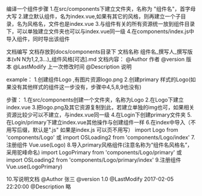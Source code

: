 编译一个组件步骤
1.在src/components下建立文件夹，名称为 "组件名"，首字母大写
2.建立默认组件，名为index.vue,如果有其它的风格，则再建立一个子目录，名为风格名，文件也是index.vue
3.与组件有关的所有资源统一放到组件目录下，可以单独建立文件夹也可以与index.vue同一级
4.在components/index.js中导入组件，同时导出该组件

文档编写
文档存放到docs/components目录下
文档名称  组件名_撰写人_撰写版本(vN N为1,2,3...)_组件风格[可选].md
文档内容：
    @Author 作者
    @version 版本
    @LastModify 上一次修改时间
    @Description 说明

example：
1.创建组件Logo ,有图片资源logo.png
2.创建primary 样式的Logo(如果没有其他样式的组件这一步没有，步骤中4,5,8,9也没有)

步骤：
1.在src/components创建一个文件夹，名称为Logo
2.在Logo下建立index.vue
3.把logo.png及其它资源复制到此，若建立单独的img也可，如果相关资源比较少可以不建立，与index.vue同一级
4.在Login下创建primary文件夹
5.在Login/primary下建立index.vue其他操作与创建组件一样
6.在index中导入（不用写后缀，默认是".js"  如果是index.js 可以页不用写）
    import Logo from 'components/Logo'  或 import OSLoading2 from 'components/Logo/index' 
7.注册组件
    Vue.use(Logo)
8.导入primary风格组件(注意名称为“组件名风格名”，采用驼峰命名)
    import LogoPrimary from 'components/Logo/primary'  或 import OSLoading2 from 'components/Logo/primary/index' 
9.注册组件
    Vue.use(LogoPrimary)

10.写说明文档
    @Author 张三
    @version 1.0
    @LastModify 2017-02-05 22:20:00
    @Description 略





